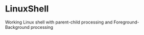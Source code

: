 LinuxShell
==========

Working Linux shell with parent-child processing and Foreground-Background processing
